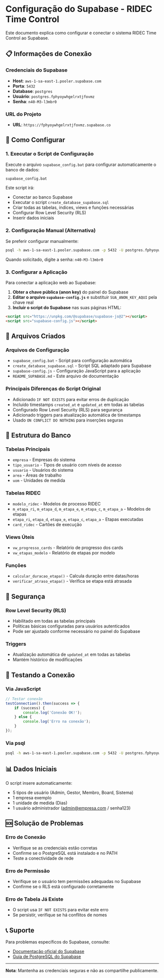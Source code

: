 # Configuração do Supabase - RIDEC Time Control

Este documento explica como configurar e conectar o sistema RIDEC Time Control ao Supabase.

## 📋 Informações de Conexão

### Credenciais do Supabase
- **Host**: `aws-1-sa-east-1.pooler.supabase.com`
- **Porta**: `5432`
- **Database**: `postgres`
- **Usuário**: `postgres.fphyoywhgelrxtjfovmz`
- **Senha**: `n40-M3-l3mbr0`

### URL do Projeto
- **URL**: `https://fphyoywhgelrxtjfovmz.supabase.co`

## 🚀 Como Configurar

### 1. Executar o Script de Configuração

Execute o arquivo `supabase_config.bat` para configurar automaticamente o banco de dados:

```bash
supabase_config.bat
```

Este script irá:
- Conectar ao banco Supabase
- Executar o script `create_database_supabase.sql`
- Criar todas as tabelas, índices, views e funções necessárias
- Configurar Row Level Security (RLS)
- Inserir dados iniciais

### 2. Configuração Manual (Alternativa)

Se preferir configurar manualmente:

```bash
psql -h aws-1-sa-east-1.pooler.supabase.com -p 5432 -U postgres.fphyoywhgelrxtjfovmz -d postgres -f create_database_supabase.sql
```

Quando solicitado, digite a senha: `n40-M3-l3mbr0`

### 3. Configurar a Aplicação

Para conectar a aplicação web ao Supabase:

1. **Obter a chave pública (anon key)** do painel do Supabase
2. **Editar o arquivo `supabase-config.js`** e substituir `SUA_ANON_KEY_AQUI` pela chave real
3. **Incluir o script do Supabase** nas suas páginas HTML:

```html
<script src="https://unpkg.com/@supabase/supabase-js@2"></script>
<script src="supabase-config.js"></script>
```

## 📁 Arquivos Criados

### Arquivos de Configuração
- `supabase_config.bat` - Script para configuração automática
- `create_database_supabase.sql` - Script SQL adaptado para Supabase
- `supabase-config.js` - Configuração JavaScript para a aplicação
- `README_SUPABASE.md` - Este arquivo de documentação

### Principais Diferenças do Script Original
- Adicionado `IF NOT EXISTS` para evitar erros de duplicação
- Incluído timestamps `created_at` e `updated_at` em todas as tabelas
- Configurado Row Level Security (RLS) para segurança
- Adicionado triggers para atualização automática de timestamps
- Usado `ON CONFLICT DO NOTHING` para inserções seguras

## 🔧 Estrutura do Banco

### Tabelas Principais
- `empresa` - Empresas do sistema
- `tipo_usuario` - Tipos de usuário com níveis de acesso
- `usuario` - Usuários do sistema
- `area` - Áreas de trabalho
- `uom` - Unidades de medida

### Tabelas RIDEC
- `modelo_ridec` - Modelos de processo RIDEC
- `m_etapa_ri`, `m_etapa_d`, `m_etapa_e`, `m_etapa_c`, `m_etapa_a` - Modelos de etapas
- `etapa_ri`, `etapa_d`, `etapa_e`, `etapa_c`, `etapa_a` - Etapas executadas
- `card_ridec` - Cartões de execução

### Views Úteis
- `vw_progresso_cards` - Relatório de progresso dos cards
- `vw_etapas_modelo` - Relatório de etapas por modelo

### Funções
- `calcular_duracao_etapa()` - Calcula duração entre datas/horas
- `verificar_atraso_etapa()` - Verifica se etapa está atrasada

## 🔐 Segurança

### Row Level Security (RLS)
- Habilitado em todas as tabelas principais
- Políticas básicas configuradas para usuários autenticados
- Pode ser ajustado conforme necessário no painel do Supabase

### Triggers
- Atualização automática de `updated_at` em todas as tabelas
- Mantém histórico de modificações

## 🧪 Testando a Conexão

### Via JavaScript
```javascript
// Testar conexão
testConnection().then(success => {
    if (success) {
        console.log('Conexão OK!');
    } else {
        console.log('Erro na conexão');
    }
});
```

### Via psql
```bash
psql -h aws-1-sa-east-1.pooler.supabase.com -p 5432 -U postgres.fphyoywhgelrxtjfovmz -d postgres
```

## 📊 Dados Iniciais

O script insere automaticamente:
- 5 tipos de usuário (Admin, Gestor, Membro, Board, Sistema)
- 1 empresa exemplo
- 1 unidade de medida (Dias)
- 1 usuário administrador (admin@empresa.com / senha123)

## 🆘 Solução de Problemas

### Erro de Conexão
- Verifique se as credenciais estão corretas
- Confirme se o PostgreSQL está instalado e no PATH
- Teste a conectividade de rede

### Erro de Permissão
- Verifique se o usuário tem permissões adequadas no Supabase
- Confirme se o RLS está configurado corretamente

### Erro de Tabela Já Existe
- O script usa `IF NOT EXISTS` para evitar este erro
- Se persistir, verifique se há conflitos de nomes

## 📞 Suporte

Para problemas específicos do Supabase, consulte:
- [Documentação oficial do Supabase](https://supabase.com/docs)
- [Guia de PostgreSQL do Supabase](https://supabase.com/docs/guides/database)

---

**Nota**: Mantenha as credenciais seguras e não as compartilhe publicamente.
